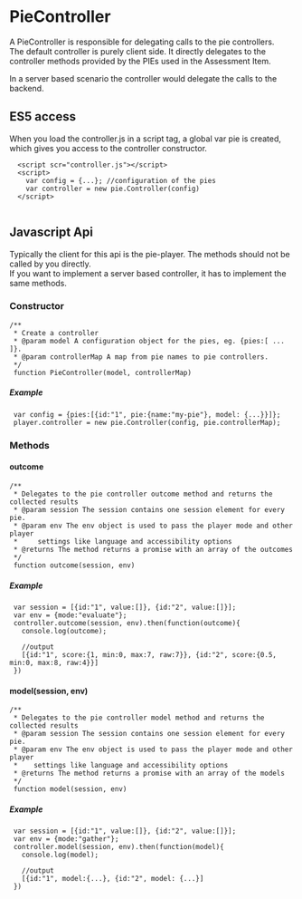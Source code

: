 # PieController 


A PieController is responsible for delegating calls to the pie controllers.  
The default controller is purely client side. It directly delegates to the controller methods provided by the PIEs used in the Assessment Item.
  
In a server based scenario the controller would delegate the calls to the backend.                   

## ES5 access 
When you load the controller.js in a script tag, a global var pie is created, which gives you access to the controller constructor.

 ```
   <script scr="controller.js"></script>
   <script>
     var config = {...}; //configuration of the pies
     var controller = new pie.Controller(config)
   </script>
   
 ```
   
## Javascript Api
Typically the client for this api is the pie-player. The methods should not be called by you directly.  
If you want to implement a server based controller, it has to implement the same methods.
      
### Constructor 
 ```
 /**
  * Create a controller
  * @param model A configuration object for the pies, eg. {pies:[ ... ]}.  
  * @param controllerMap A map from pie names to pie controllers.   
  */
  function PieController(model, controllerMap) 
 ```

##### Example

 ```
  var config = {pies:[{id:"1", pie:{name:"my-pie"}, model: {...}}]};
  player.controller = new pie.Controller(config, pie.controllerMap);
 ```
 
### Methods

#### outcome
 ```
 /**
  * Delegates to the pie controller outcome method and returns the collected results
  * @param session The session contains one session element for every pie.
  * @param env The env object is used to pass the player mode and other player 
  *     settings like language and accessibility options
  * @returns The method returns a promise with an array of the outcomes
  */
  function outcome(session, env) 
 ```

##### Example

 ```
  var session = [{id:"1", value:[]}, {id:"2", value:[]}];
  var env = {mode:"evaluate"};
  controller.outcome(session, env).then(function(outcome){
    console.log(outcome);
    
    //output 
    [{id:"1", score:{1, min:0, max:7, raw:7}}, {id:"2", score:{0.5, min:0, max:8, raw:4}}]
  })
 ```

#### model(session, env)
 ```
 /**
  * Delegates to the pie controller model method and returns the collected results
  * @param session The session contains one session element for every pie.
  * @param env The env object is used to pass the player mode and other player 
  *    settings like language and accessibility options
  * @returns The method returns a promise with an array of the models
  */
  function model(session, env) 
 ```

##### Example 

 ```
  var session = [{id:"1", value:[]}, {id:"2", value:[]}];
  var env = {mode:"gather"};
  controller.model(session, env).then(function(model){
    console.log(model);
    
    //output 
    [{id:"1", model:{...}, {id:"2", model: {...}]
  })
 ```
 

 
 
 
